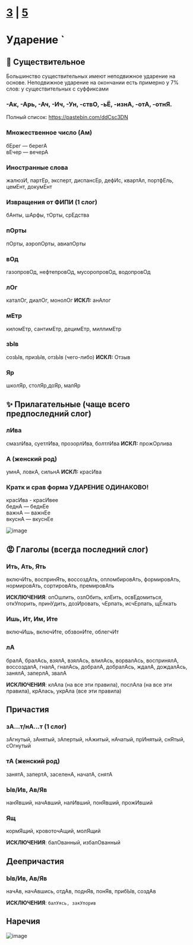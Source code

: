 # [3](https://github.com/sch1432/sch1432/blob/main/rus/ege/3.md) | [5](https://github.com/sch1432/sch1432/blob/main/rus/ege/5.md)

# Ударение `
## 🐶 Существительное
Большинство существительных имеют неподвижное ударение на основе. Неподвижное ударение на окончании есть примерно у 7% слов: у существительных с суффиксами
### -Ак, -Арь, -Ач, -Ич, -Ун, -ствО, -ьЁ, -изнА, -отА, -отнЯ. 

Полный список: https://pastebin.com/ddCsc3DN

### Множественное число (Ам)
бЕрег — берегА
<br>
вЕчер — вечерА
### Иностранные слова
жалюзИ, партЕр, эксперт, диспансЕр, дефИс, квартАл, портфЕль, цемЕнт, докумЕнт
### Извращения от ФИПИ (1 слог)
бАнты, шАрфы, тОрты, срЕдства
### пОрты 
пОрты, аэропОрты, авиапОрты
### вОд 
газопровОд, нефтепровОд, мусоропровОд, водопровОд
### лОг 
каталОг, диалОг, монолОг **ИСКЛ:** анАлог
### мЕтр
киломЕтр, сантимЕтр, децимЕтр, миллимЕтр
### зЫв
созЫв, призЫв, отзЫв (чего-либо) **ИСКЛ:** Отзыв
### Яр
школЯр, столЯр,доЯр, малЯр

## ✨ Прилагательные (чаще всего предпоследний слог)
### лИва
смазлИва, суетлИва, прозорлИва, болтлИва **ИСКЛ:** прожОрлива
### А (женский род)
умнА, ловкА, сильнА **ИСКЛ:** красИва 
### Кратк и срав форма УДАРЕНИЕ ОДИНАКОВО!
красИва - красИвее
<br>
беднА — беднЕе
<br>
важнА — важнЕе
<br>
вкуснА — вкуснЕе

![image](https://user-images.githubusercontent.com/70198995/163811610-09355249-6ffb-4447-8f46-47450074cc7b.png)

## 😡 Глаголы (всегда последний слог)
### Ить, Ать, Ять
включИть, воспринЯть, воссоздАть, опломбировАть, формировАть, нормировАть, сортировАть, премировАть

**ИСКЛЮЧЕНИЯ**: опОшлить, озлОбить, клЕить, освЕдомиться, откУпорить, принУдить, дозИровать, чЕрпать, исчЕрпать, щЁлкать

### Ишь, Ит, Им, Ите
включИшь, включИте, обзвонИте, облегчИт
### лА
бралА, бралАсь, взялА, взялАсь, влилАсь, ворвалАсь, воспринялА, воссоздалА, гналА, гналАсь, добралА, добралАсь, ждалА, дождалАсь, занялА, заперлА, звалА

**ИСКЛЮЧЕНИЯ**: клАла (на все эти правила), послАла (на все эти правила), крАлась, укрАла (все эти правила)

## Причастия
### зА...т/нА...т (1 слог)
зАгнутый, зАнятый, зАпертый, нАжитый, нАчатый, прИнятый, снЯтый, сОгнутый
### тА (женский род)
занятА, запертА, заселенА, начатА, снятА
### Ыв/Ив, Ав/Яв
нанЯвший, начАвший, налИвший, понЯвший, прожИвший
### Ящ
кормЯщий, кровоточАщий, молЯщий

**ИСКЛЮЧЕНИЯ**: балОванный, избалОванный

## Деепричастия
### Ыв/Ив, Ав/Яв
начАв, начАвшись, отдАв, поднЯв, понЯв, прибЫв, создАв

**ИСКЛЮЧЕНИЯ**: `балУясь, закУпорив`

## Наречия
![image](https://user-images.githubusercontent.com/70198995/163816572-cb41e66d-d790-4bab-9790-ade7643d8acb.png)
